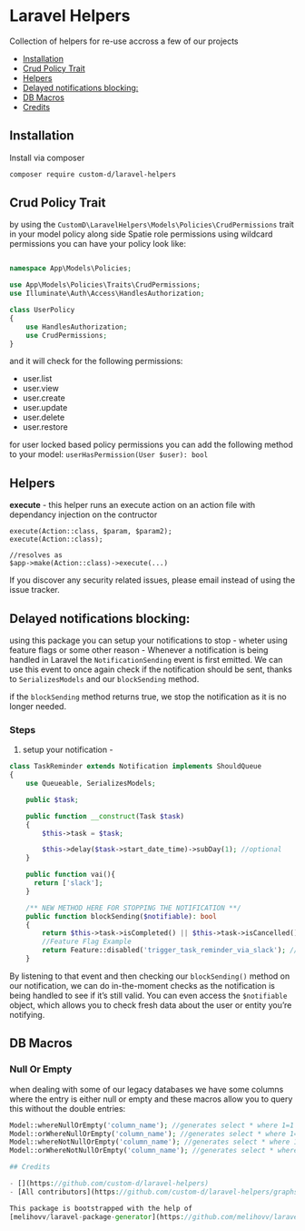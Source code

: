 # Laravel Helpers <!-- no toc -->

Collection of helpers for re-use accross a few of our projects


  - [Installation](#installation)
  - [Crud Policy Trait](#crud-policy-trait)
  - [Helpers](#helpers)
  - [Delayed notifications blocking:](#delayed-notifications-blocking)
  - [DB Macros](#db-macros)
  - [Credits](#credits)

## Installation

Install via composer

```bash
composer require custom-d/laravel-helpers
```

## Crud Policy Trait

by using the `CustomD\LaravelHelpers\Models\Policies\CrudPermissions` trait in your model policy along side Spatie role permissions using wildcard permissions
you can have your policy look like:

```php

namespace App\Models\Policies;

use App\Models\Policies\Traits\CrudPermissions;
use Illuminate\Auth\Access\HandlesAuthorization;

class UserPolicy
{
    use HandlesAuthorization;
    use CrudPermissions;
}
```

and it will check for the following permissions:

- user.list
- user.view
- user.create
- user.update
- user.delete
- user.restore

for user locked based policy permissions you can add the following method to your model:
`userHasPermission(User $user): bool`

## Helpers

**execute** - this helper runs an execute action on an action file with dependancy injection on the contructor

```
execute(Action::class, $param, $param2);
execute(Action::class);

//resolves as
$app->make(Action::class)->execute(...)
```

If you discover any security related issues, please email
instead of using the issue tracker.

## Delayed notifications blocking:

using this package you can setup your notifications to stop - wheter using feature flags or some other reason -
Whenever a notification is being handled in Laravel the `NotificationSending` event is first emitted. We can use this event to once again check if the notification should be sent, thanks to `SerializesModels` and our `blockSending` method.

if the `blockSending` method returns true, we stop the notification as it is no longer needed.

### Steps

1. setup your notification -

```php
class TaskReminder extends Notification implements ShouldQueue
{
    use Queueable, SerializesModels;

    public $task;

    public function __construct(Task $task)
    {
        $this->task = $task;

        $this->delay($task->start_date_time)->subDay(1); //optional
    }

    public function vai(){
      return ['slack'];
    }

    /** NEW METHOD HERE FOR STOPPING THE NOTIFICATION **/
    public function blockSending($notifiable): bool
    {
        return $this->task->isCompleted() || $this->task->isCancelled(); //prevent if complete or cancelled
        //Feature Flag Example
        return Feature::disabled('trigger_task_reminder_via_slack'); //Feature Flag Example
    }
```

By listening to that event and then checking our `blockSending()` method on our notification, we can do in-the-moment checks as the notification is being handled to see if it’s still valid. You can even access the `$notifiable` object, which allows you to check fresh data about the user or entity you’re notifying.


## DB Macros

### Null Or Empty
when dealing with some of our legacy databases we have some columns where the entry is either null or empty and these macros allow you to query this without the double entries:

```php
Model::whereNullOrEmpty('column_name'); //generates select * where 1=1 and (column_name is null or column_name = '')
Model::orWhereNullOrEmpty('column_name'); //generates select * where 1=1 or (column_name is null or column_name = '')
Model::whereNotNullOrEmpty('column_name'); //generates select * where 1=1 and (column_name is not null and column_name != '')
Model::orWhereNotNullOrEmpty('column_name'); //generates select * where 1=1 or (column_name is not null and column_name != '')

## Credits

- [](https://github.com/custom-d/laravel-helpers)
- [All contributors](https://github.com/custom-d/laravel-helpers/graphs/contributors)

This package is bootstrapped with the help of
[melihovv/laravel-package-generator](https://github.com/melihovv/laravel-package-generator).
